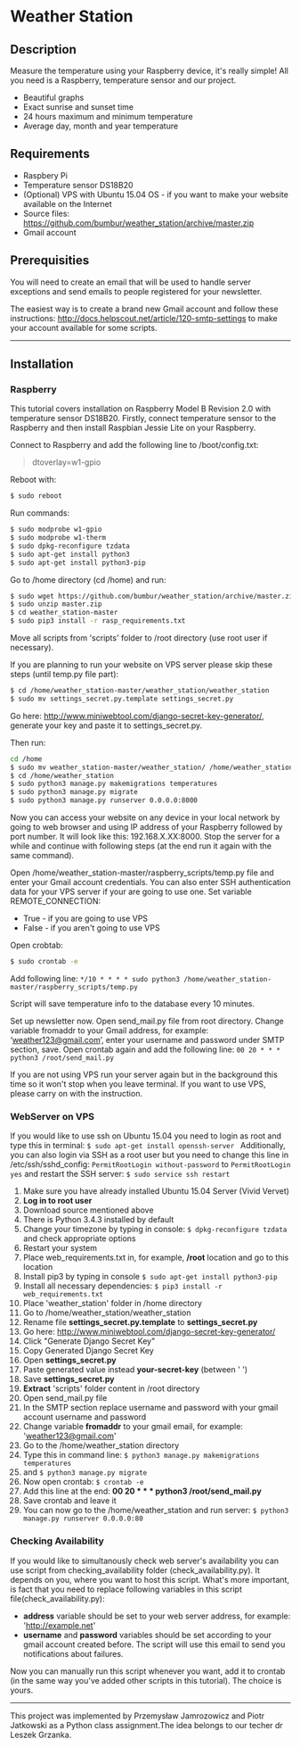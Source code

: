# Weather Station

## Description
Measure the temperature using your Raspberry device, it's really simple! All you need is a Raspberry, temperature sensor and our project.

  - Beautiful graphs
  - Exact sunrise and sunset time
  - 24 hours maximum and minimum temperature
  - Average day, month and year temperature

## Requirements
- Raspbery Pi 
- Temperature sensor DS18B20
- (Optional) VPS with Ubuntu 15.04 OS - if you want to make your website available on the Internet
- Source files: https://github.com/bumbur/weather_station/archive/master.zip
- Gmail account

## Prerequisities
You will need to create an email that will be used to handle server exceptions and
send emails to people registered for your newsletter.

The easiest way is to create a brand new Gmail account and follow these instructions: http://docs.helpscout.net/article/120-smtp-settings to make your account available for some scripts.

---

## Installation
### Raspberry
This tutorial covers installation on Raspberry Model B Revision 2.0 with temperature sensor DS18B20. Firstly, connect temperature sensor to the Raspberry and then install Raspbian Jessie Lite on your Raspberry.

Connect to Raspberry and add the following line to /boot/config.txt: 
>dtoverlay=w1-gpio

Reboot with:
```sh
$ sudo reboot
```
Run commands:
```sh
$ sudo modprobe w1-gpio
$ sudo modprobe w1-therm
$ sudo dpkg-reconfigure tzdata
$ sudo apt-get install python3
$ sudo apt-get install python3-pip
```

Go to /home directory (cd /home) and run:
```sh
$ sudo wget https://github.com/bumbur/weather_station/archive/master.zip
$ sudo unzip master.zip
$ cd weather_station-master
$ sudo pip3 install -r rasp_requirements.txt
```
Move all scripts from 'scripts' folder to /root directory (use root user if necessary).


If you are planning to run your website on VPS server please skip these steps (until temp.py file part):
```sh
$ cd /home/weather_station-master/weather_station/weather_station
$ sudo mv settings_secret.py.template settings_secret.py
```
Go here: http://www.miniwebtool.com/django-secret-key-generator/, generate your key and paste it to settings_secret.py.

Then run:
```sh
cd /home
$ sudo mv weather_station-master/weather_station/ /home/weather_station
$ cd /home/weather_station
$ sudo python3 manage.py makemigrations temperatures
$ sudo python3 manage.py migrate
$ sudo python3 manage.py runserver 0.0.0.0:8000
```
Now you can access your website on any device in your local network by going to web browser and using IP address of your Raspberry followed by port number. It will look like this: 192.168.X.XX:8000.
Stop the server for a while and continue with following steps (at the end run it again with the same command).

Open /home/weather_station-master/raspberry_scripts/temp.py file and enter your Gmail account credentials. You can also enter SSH authentication data for your VPS server if your are going to use one.
Set variable REMOTE_CONNECTION:
- True - if you are going to use VPS
- False - if you aren't going to use VPS


Open crobtab:
```sh
$ sudo crontab -e
```
Add following line:
```*/10 * * * * sudo python3 /home/weather_station-master/raspberry_scripts/temp.py```

Script will save temperature info to the database every 10 minutes.

Set up newsletter now. Open send_mail.py file from root directory. Change variable fromaddr to your Gmail address, for example: ‘weather123@gmail.com’, enter your username and password under SMTP section, save. Open crontab again and add the following line: 
```00 20 * * * python3 /root/send_mail.py```

If you are not using VPS run your server again but in the background this time so it won't stop when you leave terminal.
If you want to use VPS, please carry on with the instruction.

### WebServer on VPS
If you would like to use ssh on Ubuntu 15.04 you need to login as root and type this in terminal: ```$ sudo apt-get install openssh-server ```
Additionally, you can also login via SSH as a root user but you need to change this line in /etc/ssh/sshd_config:
```PermitRootLogin without-password```
to
```PermitRootLogin yes```
and restart the SSH server: ```$ sudo service ssh restart ```

1. Make sure you have already installed Ubuntu 15.04 Server (Vivid Vervet)
2. **Log in to root user**
3. Download source mentioned above
4. There is Python 3.4.3 installed by default 
5. Change your timezone by typing in console: ```$ dpkg-reconfigure tzdata``` and check appropriate options
6. Restart your system
7. Place web_requirements.txt in, for example, **/root** location and go to this location
8. Install pip3 by typing in console ```$ sudo apt-get install python3-pip```
9. Install all necessary dependencies: ```$ pip3 install -r web_requirements.txt```
10. Place 'weather_station' folder in /home directory
11. Go to /home/weather_station/weather_station
12. Rename file **settings_secret.py.template** to **settings_secret.py**
13. Go here: http://www.miniwebtool.com/django-secret-key-generator/
14. Click "Generate Django Secret Key"
15. Copy Generated Django Secret Key
16. Open **settings_secret.py**
17. Paste generated value instead **your-secret-key** (between ' ')
18. Save **settings_secret.py**
19. **Extract** 'scripts' folder content in /root directory
20. Open send_mail.py file
21. In the SMTP section replace username and password with your gmail account username and password
22. Change variable **fromaddr** to your gmail email, for example: 'weather123@gmail.com'
23. Go to the /home/weather_station directory
24. Type this in command line: ```$ python3 manage.py makemigrations temperatures```
25. and ```$ python3 manage.py migrate```
26. Now open crontab: ```$ crontab -e```
27. Add this line at the end: **00 20 * * * python3 /root/send_mail.py**
28. Save crontab and leave it
29. You can now go to the /home/weather_station and run server: ```$ python3 manage.py runserver 0.0.0.0:80```

### Checking Availability
If you would like to simultanously check web server's availability you can use script from checking_availability folder (check_availability.py). It depends on you, where you want to host this script. What's more important, is fact that you need to replace following variables in this script file(check_availability.py):
* **address** variable should be set to your web server address, for example: 'http://example.net'
* **username** and **password** variables should be set according to your gmail account created before. The script will use this email to send you notifications about failures.

Now you can manually run this script whenever you want, add it to crontab (in the same way you've added other scripts in this tutorial). The choice is yours.

---

This project was implemented by Przemysław Jamrozowicz and Piotr Jatkowski as a Python class assignment.The idea belongs to our techer dr Leszek Grzanka.
